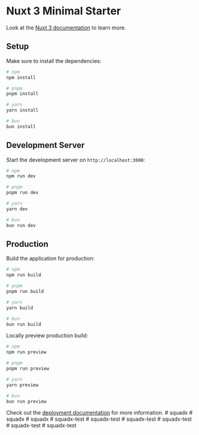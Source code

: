 # Nuxt 3 Minimal Starter

Look at the [Nuxt 3 documentation](https://nuxt.com/docs/getting-started/introduction) to learn more.

## Setup

Make sure to install the dependencies:

```bash
# npm
npm install

# pnpm
pnpm install

# yarn
yarn install

# bun
bun install
```

## Development Server

Start the development server on `http://localhost:3000`:

```bash
# npm
npm run dev

# pnpm
pnpm run dev

# yarn
yarn dev

# bun
bun run dev
```

## Production

Build the application for production:

```bash
# npm
npm run build

# pnpm
pnpm run build

# yarn
yarn build

# bun
bun run build
```

Locally preview production build:

```bash
# npm
npm run preview

# pnpm
pnpm run preview

# yarn
yarn preview

# bun
bun run preview
```

Check out the [deployment documentation](https://nuxt.com/docs/getting-started/deployment) for more information.
#   s q u a d x  
 #   s q u a d x  
 #   s q u a d x  
 #   s q u a d x - t e s t  
 #   s q u a d x - t e s t  
 #   s q u a d x - t e s t  
 #   s q u a d x - t e s t  
 #   s q u a d x - t e s t  
 #   s q u a d x - t e s t  
 